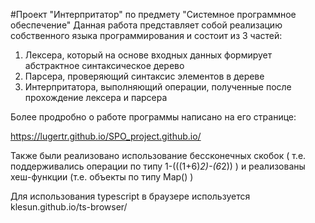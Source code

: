 #Проект "Интерпритатор" по предмету "Системное программное обеспечение"
Данная работа представляет собой реализацию собственного языка программирования и состоит из 3 частей:
1.  Лексера, который на основе входных данных формирует абстрактное синтаксическое дерево
2.  Парсера, проверяющий синтаксис элементов в дереве
3.  Интерпритатора, выполняющий операции, полученные после прохождение лексера и парсера

Более продробно о работе программы написано на его странице:

https://lugertr.github.io/SPO_project.github.io/

Также были реализовано использование бессконечных скобок ( т.е. поддерживались операции по типу 1-(((1+6)*2)-(6*2)) )
и реализованы хеш-функции (т.е. объекты по типу Map() )

Для использования typescript в браузере используется klesun.github.io/ts-browser/ 
